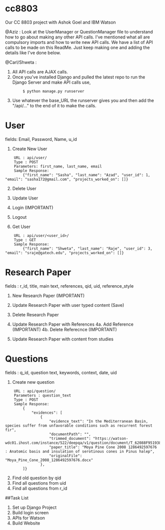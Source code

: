 cc8803
======

Our CC 8803 project with Ashok Goel and IBM Watson

@Aziz : Look at the UserManager or QuestionManager file to understand how to go about making any other API calls. I've mentioned what all are compulsory imports and how to write new API calls. We have a list of API calls to be made on this ReadMe. Just keep making one and adding the details like I've done below. 

@Carl/Shweta : 

1. All API calls are AJAX calls. 
2. Once you've installed Django and pulled the latest repo to run the Django Server and make API calls use, 
```
		$ python manage.py runserver  
```
3. Use whatever the base_URL the runserver gives you and then add the "/api/..." to the end of it to make the calls. 



User 
======
fields: Email, Password, Name, u_id

1. Create New User

```
	URL : api/user/ 
	Type : POST
	Parameters: first_name, last_name, email 
	Sample Response: 
		{"first_name": "Sasha", "last_name": "Azad", "user_id": 1, "email": "sasha172@gmail.com", "projects_worked_on": []}
```

2. Delete User

3. Update User

4. Login (IMPORTANT)

5. Logout

6. Get User

```
	URL : api/user/<user_id>/
	Type : GET
	Sample Response: 
		{"first_name": "Shweta", "last_name": "Raje", "user_id": 3, "email": "sraje@gatech.edu", "projects_worked_on": []}
```


Research Paper 
======
fields : r_id, title, main text, references, qid, uid, reference_style

1. New Research Paper  (IMPORTANT)
2. Update Research Paper with user typed content (Save) 
3. Delete Research Paper 
4. Update Research Paper with References 
4a. Add Reference (IMPORTANT)
4b. Delete Referecnce (IMPORTANT)

5. Update Research Paper with content from studies


Questions
======
fields : q_id, question text, keywords, context, date, uid 

1. Create new question 

```
	URL : api/question/
	Parameters : question_text
	Type : POST
	Sample Response: 
		{
			"evidences": [
				{
					"evidence_text": "In the Mediterranean Basin, species suffer from unfavorable conditions such as recurrent forest fir", 
					"documentPath": "", 
					"trimmed_document": "https://watson-wdc01.ihost.com/instance/522/deepqa/v1/question/document/T_62088F95193880395F6AC70EBBB72B20/0/-1", 
					"paper_title": "Moya Pine Cone 2008 1286492597676 : Anatomic basis and insulation of serotinous cones in Pinus halep", 
					"originalFile": "Moya_Pine_Cone_2008_1286492597676.docx"
				},
		]}
```

2. Find old question by qid 
3. Find all questions from uid
4. Find all questions from r_id 


##Task List

1. Set up Django Project
2. Build login screen
3. APIs for Watson
4. Build Website 
